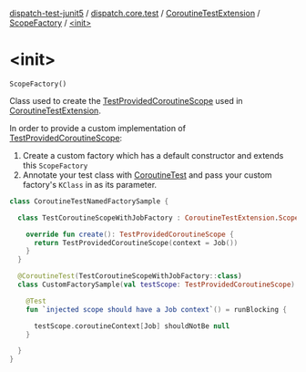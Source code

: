 [dispatch-test-junit5](../../../index.md) / [dispatch.core.test](../../index.md) / [CoroutineTestExtension](../index.md) / [ScopeFactory](index.md) / [&lt;init&gt;](./-init-.md)

# &lt;init&gt;

`ScopeFactory()`

Class used to create the [TestProvidedCoroutineScope](https://rbusarow.github.io/Dispatch/dispatch-test/dispatch.core.test/-test-provided-coroutine-scope/index.md) used in [CoroutineTestExtension](https://rbusarow.github.io/Dispatch/dispatch-test/dispatch.core.test/-coroutine-test-extension/index.md).

In order to provide a custom implementation of [TestProvidedCoroutineScope](https://rbusarow.github.io/Dispatch/dispatch-test/dispatch.core.test/-test-provided-coroutine-scope/index.md):

1. Create a custom factory which has a default constructor and extends this `ScopeFactory`
2. Annotate your test class with [CoroutineTest](https://rbusarow.github.io/Dispatch/dispatch-test/dispatch.core.test/-coroutine-test/index.md) and pass your custom factory's `KClass` in as its parameter.

``` kotlin
class CoroutineTestNamedFactorySample {

  class TestCoroutineScopeWithJobFactory : CoroutineTestExtension.ScopeFactory() {

    override fun create(): TestProvidedCoroutineScope {
      return TestProvidedCoroutineScope(context = Job())
    }
  }

  @CoroutineTest(TestCoroutineScopeWithJobFactory::class)
  class CustomFactorySample(val testScope: TestProvidedCoroutineScope) {

    @Test
    fun `injected scope should have a Job context`() = runBlocking {

      testScope.coroutineContext[Job] shouldNotBe null
    }

  }
}
```

